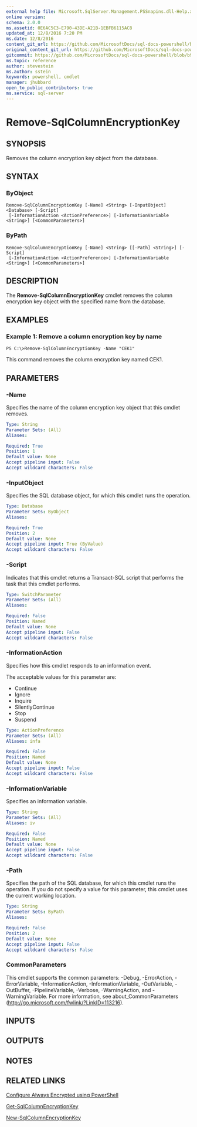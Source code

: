 ```yaml
---
external help file: Microsoft.SqlServer.Management.PSSnapins.dll-Help.xml
online version: 
schema: 2.0.0
ms.assetid: 0E6AC5C3-E790-43DE-A21B-1EBFB6115AC8
updated_at: 12/8/2016 7:20 PM
ms.date: 12/8/2016
content_git_url: https://github.com/MicrosoftDocs/sql-docs-powershell/blob/master/sqlserver-cmdlets/sqlserver/vlatest/Remove-SqlColumnEncryptionKey.md
original_content_git_url: https://github.com/MicrosoftDocs/sql-docs-powershell/blob/master/sqlserver-cmdlets/sqlserver/vlatest/Remove-SqlColumnEncryptionKey.md
gitcommit: https://github.com/MicrosoftDocs/sql-docs-powershell/blob/b925b18b49186ab91cfeb5201e061d569d0eeae2/sqlserver-cmdlets/sqlserver/vlatest/Remove-SqlColumnEncryptionKey.md
ms.topic: reference
author: stevestein
ms.author: sstein
keywords: powershell, cmdlet
manager: jhubbard
open_to_public_contributors: true
ms.service: sql-server
---
```


# Remove-SqlColumnEncryptionKey

## SYNOPSIS
Removes the column encryption key object from the database.

## SYNTAX

### ByObject
```
Remove-SqlColumnEncryptionKey [-Name] <String> [-InputObject] <Database> [-Script]
 [-InformationAction <ActionPreference>] [-InformationVariable <String>] [<CommonParameters>]
```

### ByPath
```
Remove-SqlColumnEncryptionKey [-Name] <String> [[-Path] <String>] [-Script]
 [-InformationAction <ActionPreference>] [-InformationVariable <String>] [<CommonParameters>]
```

## DESCRIPTION
The **Remove-SqlColumnEncryptionKey** cmdlet removes the column encryption key object with the specified name from the database.

## EXAMPLES

### Example 1: Remove a column encryption key by name
```
PS C:\>Remove-SqlColumnEncryptionKey -Name "CEK1"
```

This command removes the column encryption key named CEK1.

## PARAMETERS

### -Name
Specifies the name of the column encryption key object that this cmdlet removes.

```yaml
Type: String
Parameter Sets: (All)
Aliases: 

Required: True
Position: 1
Default value: None
Accept pipeline input: False
Accept wildcard characters: False
```

### -InputObject
Specifies the SQL database object, for which this cmdlet runs the operation.

```yaml
Type: Database
Parameter Sets: ByObject
Aliases: 

Required: True
Position: 2
Default value: None
Accept pipeline input: True (ByValue)
Accept wildcard characters: False
```

### -Script
Indicates that this cmdlet returns a Transact-SQL script that performs the task that this cmdlet performs.

```yaml
Type: SwitchParameter
Parameter Sets: (All)
Aliases: 

Required: False
Position: Named
Default value: None
Accept pipeline input: False
Accept wildcard characters: False
```

### -InformationAction
Specifies how this cmdlet responds to an information event.

The acceptable values for this parameter are:

- Continue
- Ignore
- Inquire
- SilentlyContinue
- Stop
- Suspend

```yaml
Type: ActionPreference
Parameter Sets: (All)
Aliases: infa

Required: False
Position: Named
Default value: None
Accept pipeline input: False
Accept wildcard characters: False
```

### -InformationVariable
Specifies an information variable.

```yaml
Type: String
Parameter Sets: (All)
Aliases: iv

Required: False
Position: Named
Default value: None
Accept pipeline input: False
Accept wildcard characters: False
```

### -Path
Specifies the path of the SQL database, for which this cmdlet runs the operation.
If you do not specify a value for this parameter, this cmdlet uses the current working location.

```yaml
Type: String
Parameter Sets: ByPath
Aliases: 

Required: False
Position: 2
Default value: None
Accept pipeline input: False
Accept wildcard characters: False
```

### CommonParameters
This cmdlet supports the common parameters: -Debug, -ErrorAction, -ErrorVariable, -InformationAction, -InformationVariable, -OutVariable, -OutBuffer, -PipelineVariable, -Verbose, -WarningAction, and -WarningVariable. For more information, see about_CommonParameters (http://go.microsoft.com/fwlink/?LinkID=113216).

## INPUTS

## OUTPUTS

## NOTES

## RELATED LINKS

[Configure Always Encrypted using PowerShell](https://msdn.microsoft.com/library/mt755926.aspx)

[Get-SqlColumnEncryptionKey](xref:sqlserver/vlatest/Get-SqlColumnEncryptionKey.md)

[New-SqlColumnEncryptionKey](xref:sqlserver/vlatest/New-SqlColumnEncryptionKey.md)


